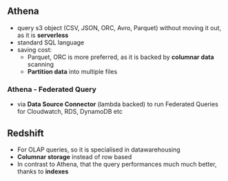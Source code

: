 ## Athena

- query s3 object (CSV, JSON, ORC, Avro, Parquet) without moving it out, as it is **serverless**
- standard SQL language
- saving cost:
	- Parquet, ORC is more preferred, as it is backed by **columnar data** scanning
	- **Partition data** into multiple files
 
### Athena - Federated Query

- via **Data Source Connector** (lambda backed) to run Federated Queries for Cloudwatch, RDS, DynamoDB etc

## Redshift

- For OLAP queries, so it is specialised in datawarehousing
- **Columnar storage** instead of row based
- In contrast to Athena, that the query performances much much better, thanks to **indexes**

